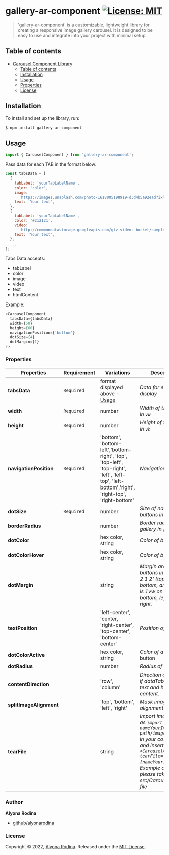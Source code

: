 # gallery-ar-component [![License: MIT](https://img.shields.io/badge/License-MIT-green.svg)](https://opensource.org/licenses/MIT)

> 'gallery-ar-component' is a customizable, lightweight library for creating a responsive image gallery carousel. It is designed to be easy to use and integrate into your project with minimal setup.

## Table of contents

- [Carousel Component Library](#project-name)
  - [Table of contents](#table-of-contents)
  - [Installation](#installation)
  - [Usage](#usage)
  - [Properties](#properties)
  - [License](#license)

## Installation

To install and set up the library, run:

```sh
$ npm install gallery-ar-component
```

## Usage

```js
import { CarouselComponent } from 'gallery-ar-component';
```

Pass data for each TAB in the format below:

```js
const tabsData = [
  {
    tabLabel: 'yourTabLabelName',
    color: 'color',
    image:
      'https://images.unsplash.com/photo-1618005198919-d3d4b5a92ead?ixlib=rb-4.0.3&ixid=MnwxMjA3fDB8MHxwaG90by1wYWdlfHx8fGVufDB8fHx8&auto=format&fit=crop&w=1674&q=80',
    text: 'Your text',
  },
  {
    tabLabel: 'yourTabLabelName',
    color: '#212121',
    video:
      'http://commondatastorage.googleapis.com/gtv-videos-bucket/sample/BigBuckBunny.mp4',
    text: 'Your text',
  },
  ...
];
```

Tabs Data accepts:

- tabLabel
- color
- image
- video
- text
- htmlContent

Example:

```js
<CarouselComponent
  tabsData={tabsData}
  width={50}
  height={60}
  navigationPosition={'bottom'}
  dotSize={4}
  dotMargin={1}
/>
```

### Properties

| Properties              | Requirement | Variations                                                                                                                                     | Description                                                                                                                                                                                                           |
| ----------------------- | ----------- | ---------------------------------------------------------------------------------------------------------------------------------------------- | --------------------------------------------------------------------------------------------------------------------------------------------------------------------------------------------------------------------- |
| **tabsData**            | `Required`  | format displayed above - [Usage](#usage)                                                                                                       | _Data for each tab to display_                                                                                                                                                                                        |
| **width**               | `Required`  | number                                                                                                                                         | _Width of the Gallery in `vw`_                                                                                                                                                                                        |
| **height**              | `Required`  | number                                                                                                                                         | _Height of the Gallery in `vh`_                                                                                                                                                                                       |
| **navigationPosition**  | `Required`  | 'bottom', 'bottom-left','bottom-right', 'top', 'top-left', 'top-right', 'left', 'left-top', 'left-bottom','right', 'right-top', 'right-bottom' | _Navigation Position_                                                                                                                                                                                                 |
| **dotSize**             | `Required`  | number                                                                                                                                         | _Size of navigation buttons in `px`_                                                                                                                                                                                  |
| **borderRadius**        |             | number                                                                                                                                         | _Border radius of the gallery in `px`_                                                                                                                                                                                |
| **dotColor**            |             | hex color, string                                                                                                                              | _Color of buttons_                                                                                                                                                                                                    |
| **dotColorHover**       |             | hex color, string                                                                                                                              | _Color of buttons_                                                                                                                                                                                                    |
| **dotMargin**           |             | string                                                                                                                                         | _Margin around the buttons in `vw`. Ex.: '1 2 1 2' (top, right, bottom, and left), '1' is 1vw on top, bottom, left and right._                                                                                        |
| **textPosition**        |             | 'left-center', 'center, 'right-center', 'top-center', 'bottom-center'                                                                          | _Position of text_                                                                                                                                                                                                    |
| **dotColorActive**      |             | hex color, string                                                                                                                              | _Color of active_ button                                                                                                                                                                                              |
| **dotRadius**           |             | number                                                                                                                                         | _Radius of buttons_                                                                                                                                                                                                   |
| **contentDirection**    |             | 'row', 'column'                                                                                                                                | _Direction of content if dataTabs contains text and html content._                                                                                                                                                    |
| **splitImageAlignment** |             | 'top', 'bottom', 'left', 'right'                                                                                                               | _Mask image alignment._                                                                                                                                                                                               |
| **tearFile**            |             | string                                                                                                                                         | _Import image .png as `import nameYourImage from path/imageFile.png` in your component and insert into `<CarouselComponent tearFile={nameYourImage}/>`. Example of image please take in the src/Carousel/images file_ |

### Author

**Alyona Rodina**

- [github/alyonarodina](https://github.com/talrodin)

### License

Copyright © 2022, [Alyona Rodina](https://github.com/TalRodin).
Released under the [MIT License](LICENSE).
